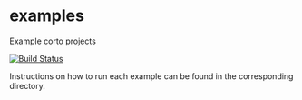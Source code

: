 # examples
Example corto projects

[![Build Status](https://travis-ci.org/cortoproject/examples.svg?branch=master)](https://travis-ci.org/cortoproject/examples)

Instructions on how to run each example can be found in the corresponding directory.
